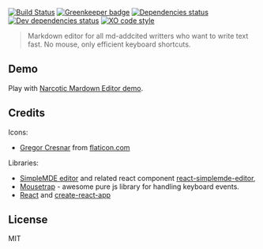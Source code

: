 [![Build Status](https://travis-ci.org/fadehelix/narcoticmd.svg?branch=master)](https://travis-ci.org/fadehelix/narcoticmd) 
[![Greenkeeper badge](https://badges.greenkeeper.io/fadehelix/narcoticmd.svg)](https://greenkeeper.io/)
[![Dependencies status](https://david-dm.org/fadehelix/narcoticmd/master/status.svg)](https://david-dm.org/fadehelix/narcoticmd/master)
[![Dev dependencies status](https://david-dm.org/fadehelix/narcoticmd/master/dev-status.svg)](https://david-dm.org/fadehelix/narcoticmd/master?type=dev)
[![XO code style](https://img.shields.io/badge/code_style-XO-5ed9c7.svg)](https://github.com/sindresorhus/xo)

> Markdown editor for all md-addcited writters who want to write text fast.
> No mouse, only efficient keyboard shortcuts.

## Demo
Play with [Narcotic Mardown Editor demo](https://fadehelix.github.io/narcoticmd).

## Credits
Icons:
 * [Gregor Cresnar](http://www.flaticon.com/authors/gregor-cresnar) from [flaticon.com](http://www.flaticon.com)
 
Libraries:
 * [SimpleMDE editor](https://simplemde.com/) and related react component [react-simplemde-editor](https://github.com/benrlodge/react-simplemde-editor),
 * [Mousetrap](https://craig.is/killing/mice) - awesome pure js library for handling keyboard events.
 * [React](https://facebook.github.io/react/) and [create-react-app](https://github.com/facebookincubator/create-react-app)

## License
MIT